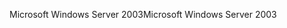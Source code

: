 <span data-ttu-id="4e6a8-101">Microsoft Windows Server 2003</span><span class="sxs-lookup"><span data-stu-id="4e6a8-101">Microsoft Windows Server 2003</span></span>